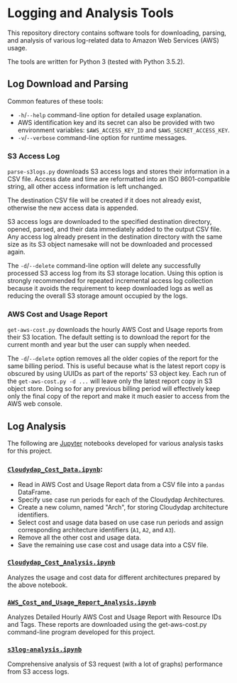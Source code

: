 # Logging and Analysis Tools

This repository directory contains software tools for downloading, parsing, and analysis of various log-related data to Amazon Web Services (AWS) usage.

The tools are written for Python 3 (tested with Python 3.5.2).

## Log Download and Parsing

Common features of these tools:

* `-h`/`--help` command-line option for detailed usage explanation.
* AWS identification key and its secret can also be provided with two environment variables: `$AWS_ACCESS_KEY_ID` and `$AWS_SECRET_ACCESS_KEY`.
* `-v`/`--verbose` command-line option for runtime messages.

### S3 Access Log

`parse-s3logs.py` downloads S3 access logs and stores their information in a CSV file. Access date and time are reformatted into an ISO 8601-compatible string, all other access information is left unchanged.

The destination CSV file will be created if it does not already exist, otherwise the new access data is appended.

S3 access logs are downloaded to the specified destination directory, opened, parsed, and their data immediately added to the output CSV file. Any access log already present in the destination directory with the same size as its S3 object namesake will not be downloaded and processed again.

The `-d`/`--delete` command-line option will delete any successfully processed S3 access log from its S3 storage location. Using this option is strongly recommended for repeated incremental access log collection because it avoids the requirement to keep downloaded logs as well as reducing the overall S3 storage amount occupied by the logs.

### AWS Cost and Usage Report

`get-aws-cost.py` downloads the hourly AWS Cost and Usage reports from their S3 location. The default setting is to download the report for the current month and year but the user can supply when needed.

The `-d`/`--delete` option removes all the older copies of the report for the same billing period. This is useful because what is the latest report copy is obscured by using UUIDs as part of the reports' S3 object key. Each run of the `get-aws-cost.py -d ...` will leave only the latest report copy in S3 object store. Doing so for any previous billing period will effectively keep only the final copy of the report and make it much easier to access from the AWS web console.

## Log Analysis

The following are [Jupyter](http://jupyter.org) notebooks developed for various analysis tasks for this project.

### [`Cloudydap_Cost_Data.ipynb`](https://github.com/OPENDAP/cloudydap/blob/master/python/logging/Cloudydap_Cost_Data.ipynb):

* Read in AWS Cost and Usage Report data from a CSV file into a `pandas` DataFrame.
* Specify use case run periods for each of the Cloudydap Architectures.
* Create a new column, named "Arch", for storing Cloudydap architecture identifiers.
* Select cost and usage data based on use case run periods and assign corresponding architecture identifiers (`A1`, `A2`, and `A3`).
* Remove all the other cost and usage data.
* Save the remaining use case cost and usage data into a CSV file.

### [`Cloudydap_Cost_Analysis.ipynb`](http://nbviewer.jupyter.org/github/OPENDAP/cloudydap/blob/master/python/logging/Cloudydap_Cost_Analysis.ipynb)

Analyzes the usage and cost data for different architectures prepared by the above notebook.

### [`AWS_Cost_and_Usage_Report_Analysis.ipynb`](http://nbviewer.jupyter.org/github/OPENDAP/cloudydap/blob/master/python/logging/AWS_Cost_and_Usage_Report_Analysis.ipynb)

Analyzes Detailed Hourly AWS Cost and Usage Report with Resource IDs and Tags. These reports are downloaded using the get-aws-cost.py command-line program developed for this project.

### [`s3log-analysis.ipynb`](http://nbviewer.jupyter.org/github/OPENDAP/cloudydap/blob/master/python/logging/s3log-analysis.ipynb)

Comprehensive analysis of S3 request (with a lot of graphs) performance from S3 access logs.
